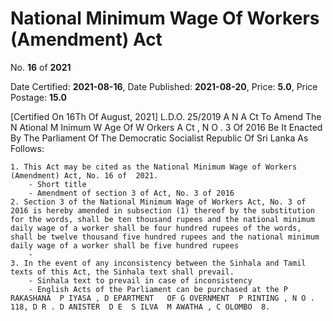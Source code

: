 # National Minimum Wage Of Workers (Amendment)  Act

No. **16** of **2021**

Date Certified: **2021-08-16**, Date Published: **2021-08-20**, Price: **5.0**, Price Postage: **15.0**

[Certified On 16Th Of August, 2021]
L.D.O. 25/2019
A N  A Ct   To   Amend   The  N Ational  M Inimum  W Age   Of  W Orkers A Ct , N O . 3  Of  2016
Be It  Enacted By The Parliament Of The Democratic Socialist Republic Of Sri Lanka As Follows:

    1. This Act may be cited as the National Minimum Wage of Workers (Amendment) Act, No. 16 of  2021.
        - Short title
        - Amendment of section 3 of Act, No. 3 of 2016
    2. Section 3 of the National Minimum Wage of Workers Act, No. 3 of 2016 is hereby amended in subsection (1) thereof by the substitution for the words, shall be ten thousand rupees and the national minimum daily wage of a worker shall be four hundred rupees of the words, shall be twelve thousand five hundred rupees and the national minimum daily wage of a worker shall be five hundred rupees
        - 
    3. In the event of any inconsistency between the Sinhala and Tamil texts of this Act, the Sinhala text shall prevail.
        - Sinhala text to prevail in case of inconsistency
        - English Acts of the Parliament can be purchased at the P RAKASHANA  P IYASA , D EPARTMENT   OF G OVERNMENT  P RINTING , N O . 118, D R . D ANISTER  D E  S ILVA  M AWATHA , C OLOMBO  8.
